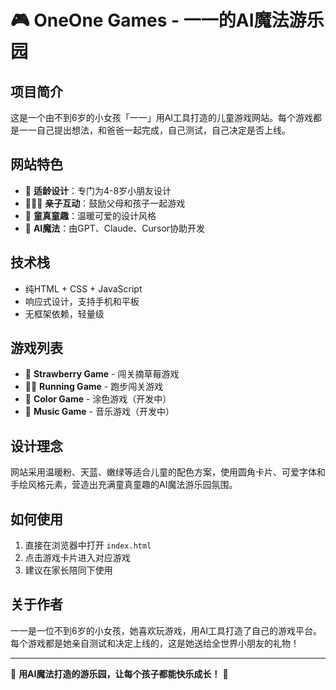 # 🎮 OneOne Games - 一一的AI魔法游乐园

## 项目简介

这是一个由不到6岁的小女孩「一一」用AI工具打造的儿童游戏网站。每个游戏都是一一自己提出想法，和爸爸一起完成，自己测试，自己决定是否上线。

## 网站特色

- 🎯 **适龄设计**：专门为4-8岁小朋友设计
- 👨‍👩‍👧 **亲子互动**：鼓励父母和孩子一起游戏
- 🎨 **童真童趣**：温暖可爱的设计风格
- 🤖 **AI魔法**：由GPT、Claude、Cursor协助开发

## 技术栈

- 纯HTML + CSS + JavaScript
- 响应式设计，支持手机和平板
- 无框架依赖，轻量级

## 游戏列表

- 🍓 **Strawberry Game** - 闯关摘草莓游戏
- 🏃‍♂️ **Running Game** - 跑步闯关游戏
- 🎨 **Color Game** - 涂色游戏（开发中）
- 🎵 **Music Game** - 音乐游戏（开发中）

## 设计理念

网站采用温暖粉、天蓝、嫩绿等适合儿童的配色方案，使用圆角卡片、可爱字体和手绘风格元素，营造出充满童真童趣的AI魔法游乐园氛围。

## 如何使用

1. 直接在浏览器中打开 `index.html`
2. 点击游戏卡片进入对应游戏
3. 建议在家长陪同下使用

## 关于作者

一一是一位不到6岁的小女孩，她喜欢玩游戏，用AI工具打造了自己的游戏平台。每个游戏都是她亲自测试和决定上线的，这是她送给全世界小朋友的礼物！

---

💝 **用AI魔法打造的游乐园，让每个孩子都能快乐成长！** 💝 